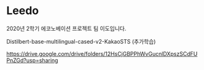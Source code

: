 # Leedo
2020년 2학기 에코노베이션 프로젝트 팀 이도입니다.



Distilbert-base-multilingual-cased-v2-KakaoSTS (추가학습)

https://drive.google.com/drive/folders/12HsCjGBPPhWvGucnlDXpszSCdFUPnZGd?usp=sharing